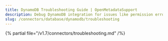 ```yaml
---
title: DynamoDB Troubleshooting Guide | OpenMetadataSupport
description: Debug DynamoDB integration for issues like permission errors, partition key mismatches, or ingestion slowdowns.
slug: /connectors/database/dynamodb/troubleshooting
---
```


{% partial file="/v1.7/connectors/troubleshooting.md" /%}
